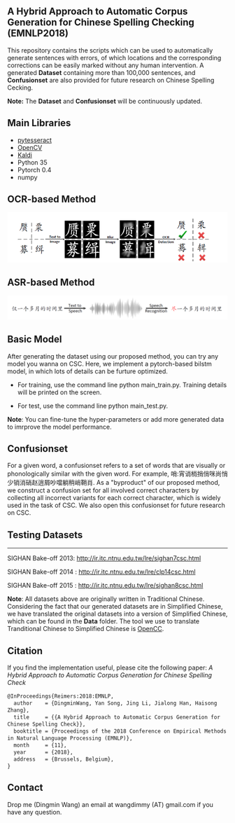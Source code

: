 ## A Hybrid Approach to Automatic Corpus Generation for Chinese Spelling Checking (EMNLP2018)

This repository contains the scripts which can be used to automatically generate sentences
with errors, of which locations and the corresponding corrections can be easily marked without
any human intervention. A generated **Dataset** containing more than 100,000 sentences, and **Confusionset** are also provided for  future research on Chinese Spelling Cecking. 

**Note:** The **Dataset** and **Confusionset** will be continuously updated.

## Main Libraries
* [pytesseract](https://github.com/madmaze/pytesseract)
* [OpenCV](https://github.com/opencv/opencv)
* [Kaldi](https://github.com/kaldi-asr/kaldi)
* Python 35
* Pytorch 0.4
* numpy

## OCR-based Method
![ocr](images/ocr.png)

## ASR-based Method
![ocr](images/asr.png)
## Basic Model
After generating the dataset using our proposed method, you can try any model you wanna on CSC. Here, we implement a pytorch-based bilstm model, in which 
lots of details can be furture optimized.

* For training, use the command line python main_train.py. Training details will be printed on the screen. 

* For test, use the command line python main_test.py. 

**Note**: You can fine-tune the hyper-parameters or add more generated data to imrprove the model performance.


## Confusionset
For a given word, a confusionset refers to a set of words that are visually or phonologically similar with the given word. For example,  哨:宵诮梢捎俏咪尚悄少销消硝赵逍屑吵噹躺稍峭鞘肖. As a "byproduct" of our proposed method, we construct a confusion set for all involved correct characters by collecting all incorrect variants for each correct character, which is widely used in the task of CSC. We also open this confusionset for future research on CSC.

## Testing Datasets

---

SIGHAN Bake-off 2013: http://ir.itc.ntnu.edu.tw/lre/sighan7csc.html 

SIGHAN Bake-off 2014 : http://ir.itc.ntnu.edu.tw/lre/clp14csc.html

SIGHAN Bake-off 2015 : http://ir.itc.ntnu.edu.tw/lre/sighan8csc.html

**Note**: All datasets above are originally written in Traditional Chinese. Considering the fact that our generated  datasets are in Simplified Chinese, we have translated the original datasets into a version of Simplified Chinese, which can be found in the **Data** folder. The tool we use to translate Tranditional Chinese to Simplified Chinese is [OpenCC](https://github.com/BYVoid/OpenCC).

## Citation

If you find the implementation useful, please cite the following paper: 
*A Hybrid Approach to Automatic Corpus Generation for Chinese Spelling Check*
```buildoutcfg
@InProceedings{Reimers:2018:EMNLP,
  author    = {DingminWang, Yan Song, Jing Li, Jialong Han, Haisong Zhang},
  title     = {{A Hybrid Approach to Automatic Corpus Generation for Chinese Spelling Check}},
  booktitle = {Proceedings of the 2018 Conference on Empirical Methods in Natural Language Processing (EMNLP)},
  month     = {11},
  year      = {2018},
  address   = {Brussels, Belgium},
}
```

## Contact
Drop me (Dingmin Wang) an email at wangdimmy (AT) gmail.com if you have any question.

 

 



